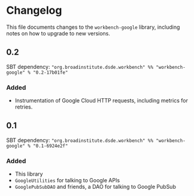 # Changelog

This file documents changes to the `workbench-google` library, including notes on how to upgrade to new versions.

## 0.2

SBT dependency: `"org.broadinstitute.dsde.workbench" %% "workbench-google" % "0.2-17b01fe"`

### Added

- Instrumentation of Google Cloud HTTP requests, including metrics for retries.

## 0.1

SBT dependency: `"org.broadinstitute.dsde.workbench" %% "workbench-google" % "0.1-6924e2f"`

### Added

- This library
- `GoogleUtilities` for talking to Google APIs
- `GooglePubSubDAO` and friends, a DAO for talking to Google PubSub
